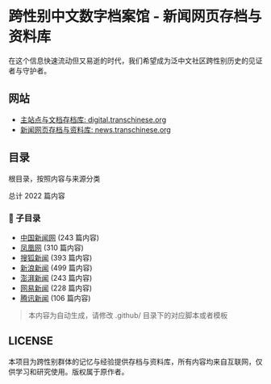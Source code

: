 # 跨性别中文数字档案馆 - 新闻网页存档与资料库

在这个信息快速流动但又易逝的时代，我们希望成为泛中文社区跨性别历史的见证者与守护者。

## 网站

- [主站点与文档存档库: digital.transchinese.org](https://digital.transchinese.org)
- [新闻网页存档与资料库: news.transchinese.org](https://news.transchinese.org)

## 目录

根目录，按照内容与来源分类


总计 2022 篇内容


### 📁 子目录

- [中国新闻网](中国新闻网) (243 篇内容)
- [凤凰网](凤凰网) (310 篇内容)
- [搜狐新闻](搜狐新闻) (393 篇内容)
- [新浪新闻](新浪新闻) (499 篇内容)
- [澎湃新闻](澎湃新闻) (243 篇内容)
- [网易新闻](网易新闻) (228 篇内容)
- [腾讯新闻](腾讯新闻) (106 篇内容)


> 本内容为自动生成，请修改 .github/ 目录下的对应脚本或者模板


## LICENSE

本项目为跨性别群体的记忆与经验提供存档与资料库，所有内容均来自互联网，仅供学习和研究使用。版权属于原作者。
